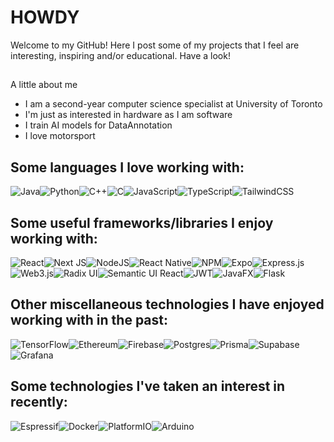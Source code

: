 # **HOWDY**
Welcome to my GitHub! Here I post some of my projects that I feel are interesting, inspiring and/or educational. Have a look!
##
A little about me
- I am a second-year computer science specialist at University of Toronto
- I'm just as interested in hardware as I am software
- I train AI models for DataAnnotation
- I love motorsport
  
## Some languages I love working with:
![Java](https://img.shields.io/badge/java-%23ED8B00.svg?style=for-the-badge&logo=openjdk&logoColor=white)![Python](https://img.shields.io/badge/python-3670A0?style=for-the-badge&logo=python&logoColor=ffdd54)![C++](https://img.shields.io/badge/c++-%2300599C.svg?style=for-the-badge&logo=c%2B%2B&logoColor=white)![C](https://img.shields.io/badge/c-%2300599C.svg?style=for-the-badge&logo=c&logoColor=white)![JavaScript](https://img.shields.io/badge/javascript-%23323330.svg?style=for-the-badge&logo=javascript&logoColor=%23F7DF1E)![TypeScript](https://img.shields.io/badge/typescript-%23007ACC.svg?style=for-the-badge&logo=typescript&logoColor=white)![TailwindCSS](https://img.shields.io/badge/tailwindcss-%2338B2AC.svg?style=for-the-badge&logo=tailwind-css&logoColor=white)

## Some useful frameworks/libraries I enjoy working with:
![React](https://img.shields.io/badge/react-%2320232a.svg?style=for-the-badge&logo=react&logoColor=%2361DAFB)![Next JS](https://img.shields.io/badge/Next-black?style=for-the-badge&logo=next.js&logoColor=white)![NodeJS](https://img.shields.io/badge/node.js-6DA55F?style=for-the-badge&logo=node.js&logoColor=white)![React Native](https://img.shields.io/badge/react_native-%2320232a.svg?style=for-the-badge&logo=react&logoColor=%2361DAFB)![NPM](https://img.shields.io/badge/NPM-%23CB3837.svg?style=for-the-badge&logo=npm&logoColor=white)![Expo](https://img.shields.io/badge/expo-1C1E24?style=for-the-badge&logo=expo&logoColor=#D04A37)![Express.js](https://img.shields.io/badge/express.js-%23404d59.svg?style=for-the-badge&logo=express&logoColor=%2361DAFB)![Web3.js](https://img.shields.io/badge/web3.js-F16822?style=for-the-badge&logo=web3.js&logoColor=white)![Radix UI](https://img.shields.io/badge/radix%20ui-161618.svg?style=for-the-badge&logo=radix-ui&logoColor=white)![Semantic UI React](https://img.shields.io/badge/Semantic%20UI%20React-%2335BDB2.svg?style=for-the-badge&logo=SemanticUIReact&logoColor=white)![JWT](https://img.shields.io/badge/JWT-black?style=for-the-badge&logo=JSON%20web%20tokens)![JavaFX](https://img.shields.io/badge/javafx-%23FF0000.svg?style=for-the-badge&logo=javafx&logoColor=white)![Flask](https://img.shields.io/badge/flask-%23000.svg?style=for-the-badge&logo=flask&logoColor=white)

## Other miscellaneous technologies I have enjoyed working with in the past:
![TensorFlow](https://img.shields.io/badge/TensorFlow-%23FF6F00.svg?style=for-the-badge&logo=TensorFlow&logoColor=white)![Ethereum](https://img.shields.io/badge/Ethereum-3C3C3D?style=for-the-badge&logo=Ethereum&logoColor=white)![Firebase](https://img.shields.io/badge/firebase-a08021?style=for-the-badge&logo=firebase&logoColor=ffcd34)![Postgres](https://img.shields.io/badge/postgres-%23316192.svg?style=for-the-badge&logo=postgresql&logoColor=white)![Prisma](https://img.shields.io/badge/Prisma-3982CE?style=for-the-badge&logo=Prisma&logoColor=white)![Supabase](https://img.shields.io/badge/Supabase-3ECF8E?style=for-the-badge&logo=supabase&logoColor=white)![Grafana](https://img.shields.io/badge/grafana-%23F46800.svg?style=for-the-badge&logo=grafana&logoColor=white)

## Some technologies I've taken an interest in recently:
![Espressif](https://img.shields.io/badge/espressif-E7352C.svg?style=for-the-badge&logo=espressif&logoColor=white)![Docker](https://img.shields.io/badge/docker-%230db7ed.svg?style=for-the-badge&logo=docker&logoColor=white)![PlatformIO](https://img.shields.io/badge/PlatformIO-%23222.svg?style=for-the-badge&logo=platformio&logoColor=%23f5822a)![Arduino](https://img.shields.io/badge/-Arduino-00979D?style=for-the-badge&logo=Arduino&logoColor=white)



<!--
**wehttqm/wehttqm** is a ✨ _special_ ✨ repository because its `README.md` (this file) appears on your GitHub profile.

Here are some ideas to get you started:

- 🔭 I’m currently working on ...
- 🌱 I’m currently learning ...
- 👯 I’m looking to collaborate on ...
- 🤔 I’m looking for help with ...
- 💬 Ask me about ...
- 📫 How to reach me: ...
- 😄 Pronouns: ...
- ⚡ Fun fact: ...
-->
